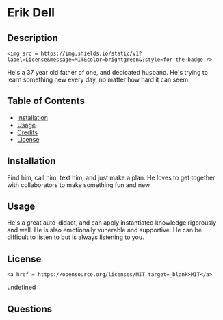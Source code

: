 
# Erik Dell

## Description


    <img src = https://img.shields.io/static/v1?label=License&message=MIT&color=brightgreen&?style=for-the-badge />
    

He's a 37 year old father of one, and dedicated husband. He's trying to learn something new every day, no matter how hard it can seem.

## Table of Contents

- [Installation](#installation)
- [Usage](#usage)
- [Credits](#credits)
- [License](#license)

## Installation

Find him, call him, text him, and just make a plan. He loves to get together with collaborators to make something fun and new

## Usage

He's a great auto-didact, and can apply instantiated knowledge rigorously and well. He is also emotionally vunerable and supportive. He can be difficult to listen to but is always listening to you.

## License



    <a href = https://opensource.org/licenses/MIT target=_blank>MIT</a>
    

undefined

## Questions


